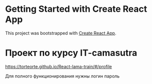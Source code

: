 # Getting Started with Create React App

This project was bootstrapped with [Create React App](https://github.com/facebook/create-react-app).

# Проект по курсу IT-camasutra

 https://torteorte.github.io/React-lama-train/#/profile

 Для полного функционирования нужны логин пароль
